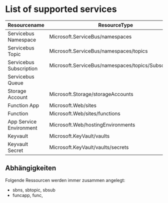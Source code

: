 # List of supported services

| Resourcename            | ResourceType                                         | Supported | Planned |
|-------------------------|------------------------------------------------------|---|---|
| Servicebus Namespace    | Microsoft.ServiceBus/namespaces                      |✅|✅|
| Servicebus Topic        | Microsoft.ServiceBus/namespaces/topics               |✅|✅|
| Servicebus Subscription | Microsoft.ServiceBus/namespaces/topics/Subscriptions |✅|✅|
| Servicebus Queue        |                                                      |❌|✅|
| Storage Account         | Microsoft.Storage/storageAccounts                    |❌|✅|
| Function App            | Microsoft.Web/sites                                  |❌|✅|
| Function                | Microsoft.Web/sites/functions                        |❌|✅|
| App Service Environment | Microsoft.Web/hostingEnvironments                    |❌|❌|
| Keyvault                | Microsoft.KeyVault/vaults                            |❌|✅|
| Keyvault Secret         | Microsoft.KeyVault/vaults/secrets                    |❌|✅|

## Abhängigkeiten
Folgende Ressourcen werden immer zusammen angelegt:

- sbns, sbtopic, sbsub
- funcapp, func, 